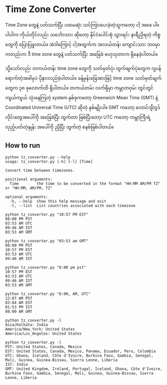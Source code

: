 # Time Zone Converter

Time Zone တွေနဲ့ ပတ်သက်ပြီး ပထမဆုံး သင်ကြားပေးခဲ့တဲ့သူကတော့ ငါ့ အဖေ ပါ။ ပါပါက ကိုယ်တိုင်လည်း သင်္ဘောသား ဆိုတော့ နိုင်ငံပေါင်းစုံ သွားရင်း နာရီညှိရတဲ့ ကိစ္စတွေကို ပြောပြဖူးတယ်။ အဲဒါကြောင့် ငါ့အတွက်က အလယ်တန်း ကျောင်းသား ဘဝမှာကတည်းက ဒီ time zone တွေနဲ့ ပတ်သက်ပြီး အခြေခံ ဗဟုသုတာက ရှိနေခဲ့ပါတယ်။  

သို့သော်လည်း တကယ်တန်း time zone တွေကို သတ်မှတ်ပုံ၊ တွက်ချက်ပုံတွေက ဂျပန်ရောက်တဲ့အခါမှပဲ ပိုနားလည်ခဲ့ပါတယ်။ ခန့်မှန်းခြေအားဖြင့် time zone သတ်မှတ်ချက်တွေက ၃၈ ခုလောက်ထိ ရှိပါတယ်။ တကယ်တမ်း လက်ရှိမှာ ကမ္ဘာတဝှမ်း တွင်တွင်ကျယ်ကျယ် သုံးနေကြတဲ့ system နှစ်ခုကတော့ Greenwich Mean Time (GMT) နဲ့ Coordinated Universal Time (UTC) ဆိုတဲ့ နှစ်မျိုးပါ။ GMT ကတော့ လောင်ဂျီတွဒ် လိုင်းတွေအပေါ်ကို အခြေခံပြီး တွက်တာ ဖြစ်ပြီးတော့၊ UTC ကတော့ ကမ္ဘာကြီးရဲ့ လှည့်ပတ်တဲ့နှုန်း အပေါ်ကို ညှိပြီး တွက်တဲ့ စနစ်ဖြစ်ပါတယ်။  

## How to run

```
python tz_converter.py --help
usage: tz_converter.py [-h] [-l] [Time]

Convert time between timezones.

positional arguments:
  Time        the time to be converted in the format "HH:MM AM/PM TZ" or "HH:MM, AM/PM, TZ"

optional arguments:
  -h, --help  show this help message and exit
  -l, --list  List countries associated with each timezone
```

```
python tz_converter.py "10:57 PM EST"
08:00 PM PST
03:53 AM UTC
09:46 AM IST
03:53 AM GMT
```

```
python tz_converter.py "03:53 am GMT"
08:00 PM PST
10:57 PM EST
03:53 AM UTC
09:46 AM IST
```

```
python tz_converter.py "8:00 pm pst"
10:57 PM EST
03:53 AM UTC
09:46 AM IST
03:53 AM GMT
```

```
python tz_converter.py "8:00, AM, UTC"
12:07 AM PST
03:04 AM EST
01:53 PM IST
08:00 AM GMT
```

```
python tz_converter.py -l
Asia/Kolkata: India
America/New_York: United States
America/Los_Angeles: United States
```

```
python tz_converter.py -l
PST: United States, Canada, Mexico
EST: United States, Canada, Mexico, Panama, Ecuador, Peru, Colombia
UTC: Ghana, Iceland, Côte d'Ivoire, Burkina Faso, Gambia, Senegal, Mali, Guinea, Guinea-Bissau, Sierra Leone, Liberia
IST: India
GMT: United Kingdom, Ireland, Portugal, Iceland, Ghana, Côte d'Ivoire, Burkina Faso, Gambia, Senegal, Mali, Guinea, Guinea-Bissau, Sierra Leone, Liberia
```

